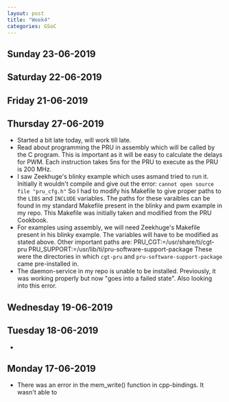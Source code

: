 ```yaml
---
layout: post
title: "Week4"
categories: GSoC
---
```


## Sunday 23-06-2019

## Saturday 22-06-2019

## Friday 21-06-2019

## Thursday 27-06-2019
* Started a bit late today, will work till late.
* Read about programming the PRU in assembly which will be called by the C program. This is important as it will be easy to calculate the delays for PWM. Each instruction takes 5ns for the PRU to execute as the PRU is 200 MHz.
* I saw Zeekhuge's blinky example which uses asmand tried to run it. Initially it wouldn't compile and give out the error: `cannot open source file "pru_cfg.h"` So I had to modify his Makefile to give proper paths to the `LIBS` and `INCLUDE` variables. The paths for these varaibles can be found in my standard Makefile present in the blinky and pwm example in my repo. This Makefile was initially taken and modified from the PRU Cookbook. 
* For examples using assembly, we will need Zeekhuge's Makefile present in his blinky example. The variables will have to be modified as stated above. Other important paths are: 
PRU_CGT:=/usr/share/ti/cgt-pru
PRU_SUPPORT:=/usr/lib/ti/pru-software-support-package
These were the directories in which `cgt-pru` and `pru-software-support-package` came pre-installed in.
* The daemon-service in my repo is unable to be installed. Previously, it was working properly but now "goes into a failed state". Also looking into this error.

## Wednesday 19-06-2019

## Tuesday 18-06-2019
* 

## Monday 17-06-2019
* There was an error in the mem_write() function in cpp-bindings. It wasn't able to 
